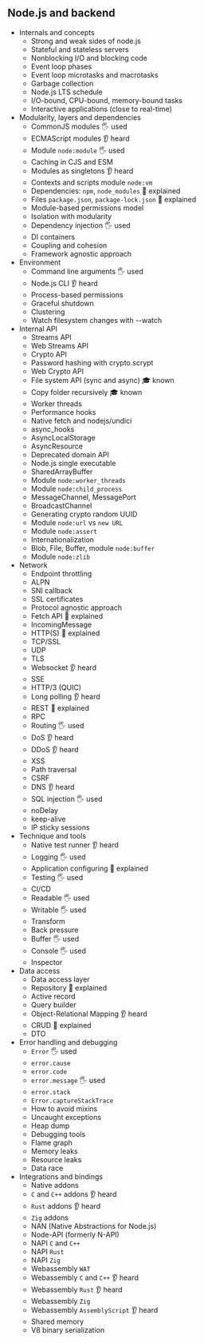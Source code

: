 ## Node.js and backend

- Internals and concepts
  - Strong and weak sides of node.js
  - Stateful and stateless servers
  - Nonblocking I/O and blocking code
  - Event loop phases
  - Event loop microtasks and macrotasks
  - Garbage collection
  - Node.js LTS schedule
  - I/O-bound, CPU-bound, memory-bound tasks
  - Interactive applications (close to real-time)
- Modularity, layers and dependencies
  - CommonJS modules 🖐️ used
  - ECMAScript modules  👂 heard
  - Module `node:module` 🖐️ used
  - Caching in CJS and ESM
  - Modules as singletons 👂 heard
  - Contexts and scripts module `node:vm`
  - Dependencies: `npm`, `node_modules` 🙋 explained
  - Files `package.json`, `package-lock.json` 🙋 explained
  - Module-based permissions model
  - Isolation with modularity
  - Dependency injection 🖐️ used
  - DI containers
  - Coupling and cohesion
  - Framework agnostic approach
- Environment
  - Command line arguments 🖐️ used
  - Node.js CLI 👂 heard
  - Process-based permissions
  - Graceful shutdown
  - Clustering
  - Watch filesystem changes with --watch
- Internal API
  - Streams API
  - Web Streams API
  - Crypto API
  - Password hashing with crypto.scrypt
  - Web Crypto API
  - File system API (sync and async) 🎓 known
  - Copy folder recursively 🎓 known
  - Worker threads
  - Performance hooks
  - Native fetch and nodejs/undici
  - async_hooks
  - AsyncLocalStorage
  - AsyncResource
  - Deprecated domain API
  - Node.js single executable
  - SharedArrayBuffer
  - Module `node:worker_threads`
  - Module `node:child_process`
  - MessageChannel, MessagePort
  - BroadcastChannel
  - Generating crypto random UUID
  - Module `node:url` vs `new URL`
  - Module `node:assert`
  - Internationalization
  - Blob, File, Buffer, module `node:buffer`
  - Module `node:zlib`
- Network
  - Endpoint throttling
  - ALPN
  - SNI callback
  - SSL certificates
  - Protocol agnostic approach
  - Fetch API 🙋 explained
  - IncomingMessage
  - HTTP(S) 🙋 explained
  - TCP/SSL
  - UDP
  - TLS
  - Websocket 👂 heard
  - SSE
  - HTTP/3 (QUIC)
  - Long polling 👂 heard
  - REST 🙋 explained
  - RPC
  - Routing 🖐️ used
  - DoS 👂 heard
  - DDoS 👂 heard
  - XSS
  - Path traversal
  - CSRF
  - DNS 👂 heard
  - SQL injection 🖐️ used
  - noDelay
  - keep-alive
  - IP sticky sessions
- Technique and tools
  - Native test runner 👂 heard
  - Logging 🖐️ used
  - Application configuring 🙋 explained
  - Testing 🖐️ used
  - CI/CD
  - Readable 🖐️ used
  - Writable 🖐️ used
  - Transform
  - Back pressure
  - Buffer 🖐️ used
  - Console 🖐️ used
  - Inspector
- Data access
  - Data access layer
  - Repository 🙋 explained
  - Active record
  - Query builder
  - Object-Relational Mapping 👂 heard
  - CRUD 🙋 explained
  - DTO
- Error handling and debugging
  - `Error` 🖐️ used
  - `error.cause`
  - `error.code`
  - `error.message` 🖐️ used
  - `error.stack`
  - `Error.captureStackTrace`
  - How to avoid mixins
  - Uncaught exceptions
  - Heap dump
  - Debugging tools
  - Flame graph
  - Memory leaks
  - Resource leaks
  - Data race
- Integrations and bindings
  - Native addons
  - `C` and `C++` addons 👂 heard
  - `Rust` addons 👂 heard
  - `Zig` addons
  - NAN (Native Abstractions for Node.js)
  - Node-API (formerly N-API)
  - NAPI `C` and `C++`
  - NAPI `Rust`
  - NAPI `Zig`
  - Webassembly `WAT`
  - Webassembly `C` and `C++` 👂 heard
  - Webassembly `Rust` 👂 heard
  - Webassembly `Zig`
  - Webassembly `AssemblyScript` 👂 heard
  - Shared memory
  - V8 binary serialization
